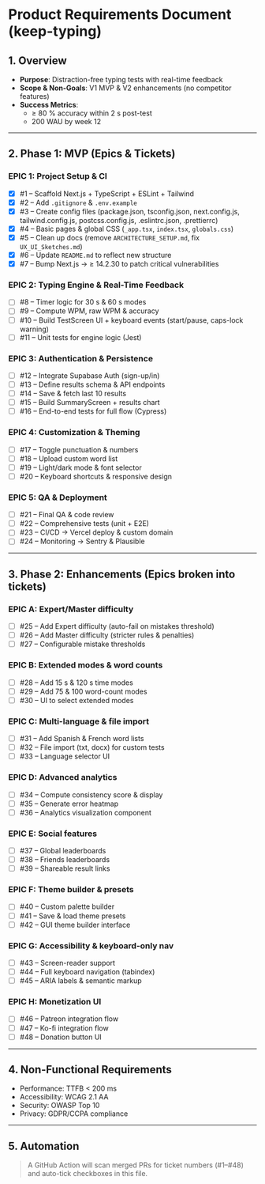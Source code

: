 <!-- docs/PRD.md -->

# Product Requirements Document (keep-typing)

## 1. Overview
- **Purpose**: Distraction-free typing tests with real-time feedback  
- **Scope & Non-Goals**: V1 MVP & V2 enhancements (no competitor features)  
- **Success Metrics**:  
  - ≥ 80 % accuracy within 2 s post-test  
  - 200 WAU by week 12

---

## 2. Phase 1: MVP (Epics & Tickets)

### EPIC 1: Project Setup & CI  
- [x] #1 – Scaffold Next.js + TypeScript + ESLint + Tailwind  
- [x] #2 – Add `.gitignore` & `.env.example`  
- [x] #3 – Create config files (package.json, tsconfig.json, next.config.js, tailwind.config.js, postcss.config.js, .eslintrc.json, .prettierrc)  
- [x] #4 – Basic pages & global CSS (`_app.tsx`, `index.tsx`, `globals.css`)  
- [x] #5 – Clean up docs (remove `ARCHITECTURE_SETUP.md`, fix `UX_UI_Sketches.md`)  
- [x] #6 – Update `README.md` to reflect new structure  
- [x] #7 – Bump Next.js → ≥ 14.2.30 to patch critical vulnerabilities  

### EPIC 2: Typing Engine & Real-Time Feedback  
- [ ] #8 – Timer logic for 30 s & 60 s modes  
- [ ] #9 – Compute WPM, raw WPM & accuracy  
- [ ] #10 – Build TestScreen UI + keyboard events (start/pause, caps-lock warning)  
- [ ] #11 – Unit tests for engine logic (Jest)

### EPIC 3: Authentication & Persistence  
- [ ] #12 – Integrate Supabase Auth (sign-up/in)  
- [ ] #13 – Define results schema & API endpoints  
- [ ] #14 – Save & fetch last 10 results  
- [ ] #15 – Build SummaryScreen + results chart  
- [ ] #16 – End-to-end tests for full flow (Cypress)

### EPIC 4: Customization & Theming  
- [ ] #17 – Toggle punctuation & numbers  
- [ ] #18 – Upload custom word list  
- [ ] #19 – Light/dark mode & font selector  
- [ ] #20 – Keyboard shortcuts & responsive design

### EPIC 5: QA & Deployment  
- [ ] #21 – Final QA & code review  
- [ ] #22 – Comprehensive tests (unit + E2E)  
- [ ] #23 – CI/CD → Vercel deploy & custom domain  
- [ ] #24 – Monitoring → Sentry & Plausible

---

## 3. Phase 2: Enhancements (Epics broken into tickets)

### EPIC A: Expert/Master difficulty  
- [ ] #25 – Add Expert difficulty (auto-fail on mistakes threshold)  
- [ ] #26 – Add Master difficulty (stricter rules & penalties)  
- [ ] #27 – Configurable mistake thresholds

### EPIC B: Extended modes & word counts  
- [ ] #28 – Add 15 s & 120 s time modes  
- [ ] #29 – Add 75 & 100 word-count modes  
- [ ] #30 – UI to select extended modes

### EPIC C: Multi-language & file import  
- [ ] #31 – Add Spanish & French word lists  
- [ ] #32 – File import (txt, docx) for custom tests  
- [ ] #33 – Language selector UI

### EPIC D: Advanced analytics  
- [ ] #34 – Compute consistency score & display  
- [ ] #35 – Generate error heatmap  
- [ ] #36 – Analytics visualization component

### EPIC E: Social features  
- [ ] #37 – Global leaderboards  
- [ ] #38 – Friends leaderboards  
- [ ] #39 – Shareable result links

### EPIC F: Theme builder & presets  
- [ ] #40 – Custom palette builder  
- [ ] #41 – Save & load theme presets  
- [ ] #42 – GUI theme builder interface

### EPIC G: Accessibility & keyboard-only nav  
- [ ] #43 – Screen-reader support  
- [ ] #44 – Full keyboard navigation (tabindex)  
- [ ] #45 – ARIA labels & semantic markup

### EPIC H: Monetization UI  
- [ ] #46 – Patreon integration flow  
- [ ] #47 – Ko-fi integration flow  
- [ ] #48 – Donation button UI

---

## 4. Non-Functional Requirements
- Performance: TTFB < 200 ms  
- Accessibility: WCAG 2.1 AA  
- Security: OWASP Top 10  
- Privacy: GDPR/CCPA compliance

---

## 5. Automation
> A GitHub Action will scan merged PRs for ticket numbers (#1–#48) and auto-tick checkboxes in this file.